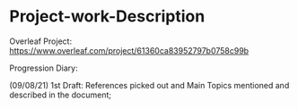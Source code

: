 # Project-work-Description

Overleaf Project: https://www.overleaf.com/project/61360ca83952797b0758c99b

Progression Diary:

(09/08/21) 1st Draft: References picked out and Main Topics mentioned and described in the document;
